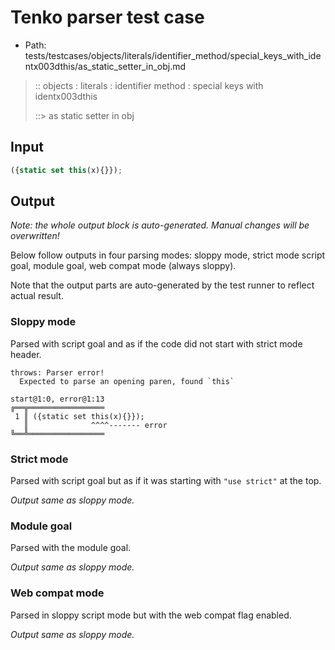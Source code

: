 # Tenko parser test case

- Path: tests/testcases/objects/literals/identifier_method/special_keys_with_identx003dthis/as_static_setter_in_obj.md

> :: objects : literals : identifier method : special keys with identx003dthis
>
> ::> as static setter in obj

## Input

`````js
({static set this(x){}});
`````

## Output

_Note: the whole output block is auto-generated. Manual changes will be overwritten!_

Below follow outputs in four parsing modes: sloppy mode, strict mode script goal, module goal, web compat mode (always sloppy).

Note that the output parts are auto-generated by the test runner to reflect actual result.

### Sloppy mode

Parsed with script goal and as if the code did not start with strict mode header.

`````
throws: Parser error!
  Expected to parse an opening paren, found `this`

start@1:0, error@1:13
╔══╦═════════════════
 1 ║ ({static set this(x){}});
   ║              ^^^^------- error
╚══╩═════════════════

`````

### Strict mode

Parsed with script goal but as if it was starting with `"use strict"` at the top.

_Output same as sloppy mode._

### Module goal

Parsed with the module goal.

_Output same as sloppy mode._

### Web compat mode

Parsed in sloppy script mode but with the web compat flag enabled.

_Output same as sloppy mode._
